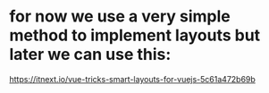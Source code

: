 # for now we use a very simple method to implement layouts but later we can use this:

https://itnext.io/vue-tricks-smart-layouts-for-vuejs-5c61a472b69b

